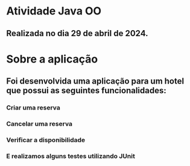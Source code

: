 # Atividade Java OO
## Realizada no dia 29 de abril de 2024.

# Sobre a aplicação
## Foi desenvolvida uma aplicação para um hotel que possui as seguintes funcionalidades: 
### Criar uma reserva
### Cancelar uma reserva
### Verificar a disponibilidade
### E realizamos alguns testes utilizando JUnit
